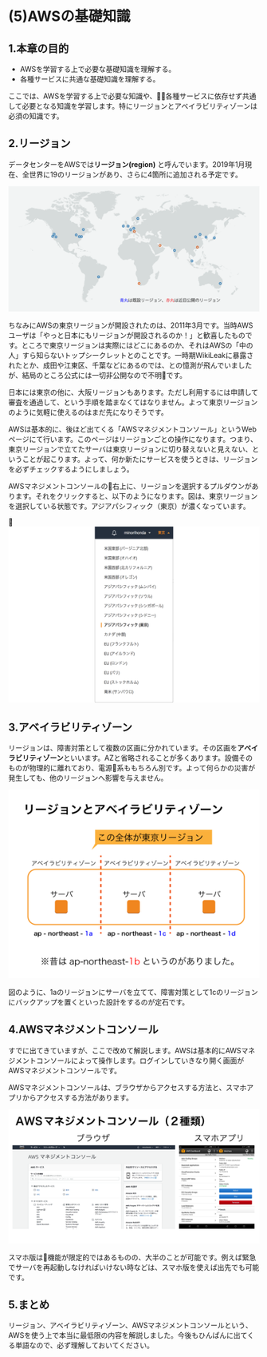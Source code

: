 # (5)AWSの基礎知識

## 1.本章の目的

- AWSを学習する上で必要な基礎知識を理解する。
- 各種サービスに共通な基礎知識を理解する。

  
ここでは、AWSを学習する上で必要な知識や、各種サービスに依存せず共通して必要となる知識を学習します。特にリージョンとアベイラビリティゾーンは必須の知識です。

## 2.リージョン

データセンターをAWSでは**リージョン(region)** と呼んでいます。2019年1月現在、全世界に19のリージョンがあり、さらに4箇所に追加される予定です。

![図5-01. 全世界のリージョン](5-01.png)

ちなみにAWSの東京リージョンが開設されたのは、2011年3月です。当時AWSユーザは「やっと日本にもリージョンが開設されるのか！」と歓喜したものです。ところで東京リージョンは実際にはどこにあるのか、それはAWSの「中の人」すら知らないトップシークレットとのことです。一時期WikiLeakに暴露されたとか、成田や江東区、千葉などにあるのでは、との憶測が飛んでいましたが、結局のところ公式には一切非公開なので不明です。

日本には東京の他に、大阪リージョンもあります。ただし利用するには申請して審査を通過して、という手順を踏まなくてはなりません。よって東京リージョンのように気軽に使えるのはまだ先になりそうです。

AWSは基本的に、後ほど出てくる「AWSマネジメントコンソール」というWebページにて行います。このページはリージョンごとの操作になります。つまり、東京リージョンで立てたサーバは東京リージョンに切り替えないと見えない、ということが起こります。よって、何か新たにサービスを使うときは、リージョンを必ずチェックするようにしましょう。

AWSマネジメントコンソールの右上に、リージョンを選択するプルダウンがあります。それをクリックすると、以下のようになります。図は、東京リージョンを選択している状態です。アジアパシフィック（東京）が濃くなっています。

![図5-02. リージョン選択](5-02.png)

## 3.アベイラビリティゾーン

リージョンは、障害対策として複数の区画に分かれています。その区画を**アベイラビリティゾーン**といいます。AZと省略されることが多くあります。設備そのものが物理的に離れており、電源系ももちろん別です。よって何らかの災害が発生しても、他のリージョンへ影響を与えません。

![図5-03. リージョンとアベイラビリティゾーン](5-03.png)

図のように、1aのリージョンにサーバを立てて、障害対策として1cのリージョンにバックアップを置くといった設計をするのが定石です。

## 4.AWSマネジメントコンソール

すでに出てきていますが、ここで改めて解説します。AWSは基本的にAWSマネジメントコンソールによって操作します。ログインしていきなり開く画面がAWSマネジメントコンソールです。

AWSマネジメントコンソールは、ブラウザからアクセスする方法と、スマホアプリからアクセスする方法があります。

![図5-04. AWSマネジメントコンソール](5-04.png)

スマホ版は機能が限定的ではあるものの、大半のことが可能です。例えば緊急でサーバを再起動しなければいけない時などは、スマホ版を使えば出先でも可能です。

## 5.まとめ

リージョン、アベイラビリティゾーン、AWSマネジメントコンソールという、AWSを使う上で本当に最低限の内容を解説しました。今後もひんぱんに出てくる単語なので、必ず理解しておいてください。
